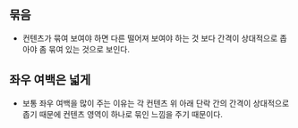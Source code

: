 ## 묶음
- 컨텐츠가 묶여 보여야 하면 다른 떨어져 보여야 하는 것 보다 간격이 상대적으로 좁아야 좀 묶여 있는 것으로 보인다.

## 좌우 여백은 넓게
- 보통 좌우 여백을 많이 주는 이유는 각 컨텐츠 위 아래 단락 간의 간격이 상대적으로 좁기 때문에 컨텐츠 영역이 하나로 묶인 느낌을 주기 때문이다.
